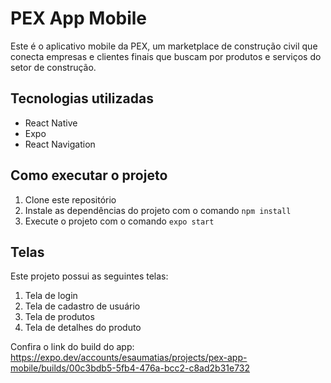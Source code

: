 <h1>PEX App Mobile</h1>
<p>Este é o aplicativo mobile da PEX, um marketplace de construção civil que conecta empresas e clientes finais que
  buscam por produtos e serviços do setor de construção.</p>
<h2>Tecnologias utilizadas</h2>
<ul>
  <li>React Native</li>
  <li>Expo</li>
  <li>React Navigation</li>
</ul>
<h2>Como executar o projeto</h2>
<ol>
  <li>Clone este repositório</li>
  <li>Instale as dependências do projeto com o comando <code>npm install</code></li>
  <li>Execute o projeto com o comando <code>expo start</code></li>
</ol>
<h2>Telas</h2>
<p>Este projeto possui as seguintes telas:</p>
<ol>
  <li>Tela de login</li>
  <li>Tela de cadastro de usuário</li>
  <li>Tela de produtos</li>
  <li>Tela de detalhes do produto</li>
</ol>
<p>Confira o link do build do app: <a href="https://expo.dev/accounts/esaumatias/projects/pex-app-mobile/builds/00c3bdb5-5fb4-476a-bcc2-c8ad2b31e732">https://expo.dev/accounts/esaumatias/projects/pex-app-mobile/builds/00c3bdb5-5fb4-476a-bcc2-c8ad2b31e732</a></p>
